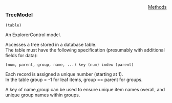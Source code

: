 <div style="float:right"><span class="toplinks"><a href="/suneidoc/User Interfaces/Reference/TreeModel/Methods">Methods</a></span></div>

### TreeModel

``` suneido
(table)
```

An ExplorerControl model.

Accesses a tree stored in a database table.  
The table must have the following specification (presumably with additional fields for data):

``` suneido
(num, parent, group, name, ...) key (num) index (parent)
```

Each record is assigned a unique number (starting at 1).  
In the table group = -1 for leaf items, group == parent for groups.  

A key of name,group can be used to ensure unique item names overall, 
and unique group names within groups.